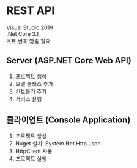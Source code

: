 # REST API

Visual Studio 2019</br>
.Net Core 3.1</br>
포트 번호 맞춤 필요

## Server (ASP.NET Core Web API)

1. 프로젝트 생성
2. 모델 클래스 추가
3. 컨트롤러 추가
4. 서비스 실행

## 클라이언트 (Console Application)

1. 프로젝트 생성
2. Nuget 설치: System.Net.Http.Json
3. HttpClient 사용
4. 프로젝트 실행